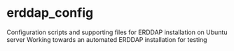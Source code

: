 # erddap_config
Configuration scripts and supporting files for ERDDAP installation on Ubuntu server
Working towards an automated ERDDAP installation for testing
